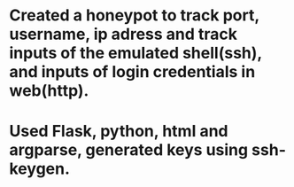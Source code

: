# Created a honeypot to track port, username, ip adress and track inputs of the emulated shell(ssh), and inputs of login credentials in web(http).
# Used Flask, python, html and argparse, generated keys using ssh-keygen.
